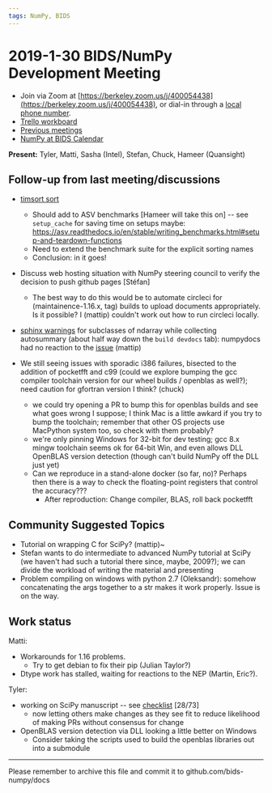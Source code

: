 ```yaml
---
tags: NumPy, BIDS
---
```


# 2019-1-30 BIDS/NumPy Development Meeting


- Join via Zoom at [https://berkeley.zoom.us/j/400054438](https://berkeley.zoom.us/j/400054438), or dial-in through a [local phone number](https://zoom.us/u/adQDmEc1wI).
- [Trello workboard](https://trello.com/b/Azg4fYZH/numpy-at-bids)
- [Previous meetings](https://github.com/BIDS-numpy/docs/tree/master/status_meetings)
- [NumPy at BIDS Calendar](https://calendar.google.com/calendar?cid=YmVya2VsZXkuZWR1X2lla2dwaWdtMjMyamJobGRzZmIyYzJqODFjQGdyb3VwLmNhbGVuZGFyLmdvb2dsZS5jb20)

**Present:** Tyler, Matti, Sasha (Intel), Stefan, Chuck, Hameer (Quansight)

## Follow-up from last meeting/discussions
- [timsort sort](https://github.com/numpy/numpy/pull/12418/)
    - Should add to ASV benchmarks [Hameer will take this on] -- see `setup_cache` for saving time on setups maybe: https://asv.readthedocs.io/en/stable/writing_benchmarks.html#setup-and-teardown-functions
    - Need to extend the benchmark suite for the explicit sorting names
  - Conclusion: in it goes!

- Discuss web hosting situation with NumPy steering council to verify the decision to push github pages [Stéfan]
  - The best way to do this would be to automate circleci for (maintainence-1.16.x, tag) builds to upload documents appropriately. Is it possible? I (mattip) couldn't work out how to run circleci locally.
- [sphinx warnings](https://circleci.com/gh/numpy/numpy/5751?utm_campaign=vcs-integration-link&utm_medium=referral&utm_source=github-build-link) for subclasses of ndarray while collecting autosummary (about half way down the `build devdocs` tab): numpydocs had no reaction to the [issue](https://github.com/numpy/numpydoc/issues/199)  (mattip)
- We still seeing issues with sporadic i386 failures, bisected to the addition of pocketfft and c99 (could we explore bumping the gcc compiler toolchain version for our wheel builds / openblas as well?); need caution for gfortran version I think? (chuck)
  - we could try opening a PR to bump this for openblas builds and see what goes wrong I suppose; I think Mac is a little awkard if you try to bump the toolchain; remember that other OS projects use MacPython system too, so check with them probably?
  - we're only pinning Windows for 32-bit for dev testing; gcc 8.x mingw toolchain seems ok for 64-bit Win, and even allows DLL OpenBLAS version detection (though can't build NumPy off the DLL just yet)
  - Can we reproduce in a stand-alone docker (so far, no)? Perhaps then there is a way to check the floating-point registers that control the accuracy???
      - After reproduction: Change compiler, BLAS, roll back pocketfft

## Community Suggested Topics

- Tutorial on wrapping C for SciPy? (mattip)~
- Stefan wants to do intermediate to advanced NumPy tutorial at SciPy (we haven't had such a tutorial there since, maybe, 2009?); we can divide the workload of writing the material and presenting
- Problem compiling on windows with python 2.7 (Oleksandr): somehow concatenating the args together to a str makes it work properly. Issue is on the way.


## Work status

Matti:
- Workarounds for 1.16 problems.
  - Try to get debian to fix their pip  (Julian Taylor?)
- Dtype work has stalled, waiting for reactions to the NEP (Martin, Eric?).

Tyler:
- working on SciPy manuscript -- see [checklist](https://github.com/scipy/scipy-articles/issues/65) [28/73]
  - now letting others make changes as they see fit to reduce likelihood of making PRs without consensus for change
- OpenBLAS version detection via DLL looking a little better on Windows
  - Consider taking the scripts used to build the openblas libraries out into a submodule

---

Please remember to archive this file and commit it to github.com/bids-numpy/docs
